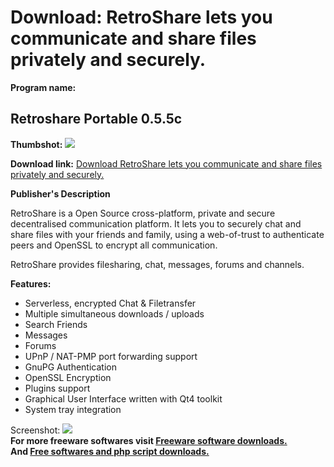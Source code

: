# Download: RetroShare lets you communicate and share files privately and securely.

**Program name:**

## Retroshare Portable 0.5.5c

  
**Thumbshot:** ![](http://www.freewarefiles.com/screenshot/retroshare04_md.jpg)   
  
**Download link:** [Download RetroShare lets you communicate and share files privately and securely.](http://freesoftwares.boysofts.com/Retroshare-Portable_program_65055.html)  
  


**Publisher's Description**  
  


RetroShare is a Open Source cross-platform, private and secure decentralised communication platform. It lets you to securely chat and share files with your friends and family, using a web-of-trust to authenticate peers and OpenSSL to encrypt all communication. 

RetroShare provides filesharing, chat, messages, forums and channels.

**Features:**

  * Serverless, encrypted Chat & Filetransfer 
  * Multiple simultaneous downloads / uploads 
  * Search Friends 
  * Messages 
  * Forums 
  * UPnP / NAT-PMP port forwarding support 
  * GnuPG Authentication 
  * OpenSSL Encryption 
  * Plugins support 
  * Graphical User Interface written with Qt4 toolkit 
  * System tray integration 

  
  
Screenshot: ![](http://www.freewarefiles.com/screenshot/retroshare04.jpg)   
**For more freeware softwares visit [Freeware software downloads.](http://freesoftwares.boysofts.com/)**   
**And [Free softwares and php script downloads.](http://www.boysofts.com/)**
